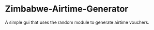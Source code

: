 # Zimbabwe-Airtime-Generator

A simple gui that uses the random module to generate airtime vouchers.
